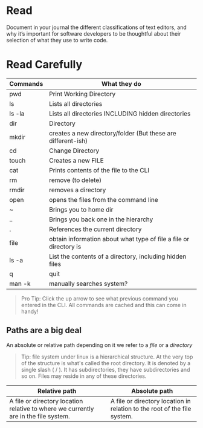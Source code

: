 # Read
Document in your journal the different classifications of text editors, and why it’s important for software developers to be thoughtful about their selection of what they use to write code.

# Read Carefully

Commands | What they do   
--------------- | --------------  
pwd | Print Working Directory   
ls | Lists all directories  
ls -la | Lists all directories INCLUDING hidden directories  
dir | Directory  
mkdir | creates a new directory/folder (But these are different-ish)  
cd | Change Directory  
touch | Creates a new FILE  
cat | Prints contents of the file to the CLI  
rm | remove (to delete)  
rmdir | removes a directory  
open | opens the files from the command line  
~ | Brings you to home dir
.. | Brings you back one in the hierarchy
. | References the current directory
file | obtain information about what type of file a file or directory is
ls -a | List the contents of a directory, including hidden files  
q | quit
man -k <search term> | manually searches system?
  
  >Pro Tip: Click the up arrow to see what previous command you entered in the CLI. All commands are cached and this can come in handy!
  
  <!-- la -->
 
  <!-- la -->
 
  <!-- la -->
 
  <!-- la -->
 
  <!-- laa -->

## Paths are a big deal

An absolute or relative path depending on it we refer to a _file_ or a _directory_
> Tip: file system under linux is a hierarchical structure. At the very top of the structure is what's called the root directory. It is denoted by a single slash ( / ). It has subdirectories, they have subdirectories and so on. Files may reside in any of these directories.

Relative path | Absolute path
------------- | --------------
A file or directory location relative to where we currently are in the file system. | A file or directory location in relation to the root of the file system.


